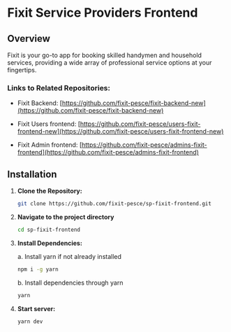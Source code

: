 # Fixit Service Providers Frontend

## Overview

Fixit is your go-to app for booking skilled handymen and household services, providing a wide array of professional service options at your fingertips.

### Links to Related Repositories:

- Fixit Backend: [https://github.com/fixit-pesce/fixit-backend-new](https://github.com/fixit-pesce/fixit-backend-new)

- Fixit Users frontend: [https://github.com/fixit-pesce/users-fixit-frontend-new](https://github.com/fixit-pesce/users-fixit-frontend-new)

- Fixit Admin frontend: [https://github.com/fixit-pesce/admins-fixit-frontend](https://github.com/fixit-pesce/admins-fixit-frontend)

## Installation

1. **Clone the Repository:**

   ```bash
   git clone https://github.com/fixit-pesce/sp-fixit-frontend.git
   ```

2. **Navigate to the project directory**

   ```bash
   cd sp-fixit-frontend
   ```

3. **Install Dependencies:**
   
    a. Install yarn if not already installed

    ```bash
    npm i -g yarn
    ```
    
    b. Install dependencies through yarn

   ```bash
   yarn
   ```

3. **Start server:**

   ```bash
   yarn dev
   ```

